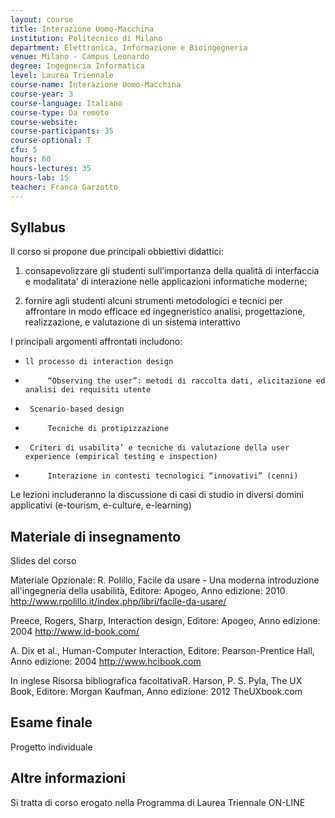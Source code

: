```yaml
---
layout: course
title: Interazione Uomo-Macchina
institution: Politecnico di Milano
department: Elettronica, Informazione e Bioingegneria
venue: Milano - Campus Leonardo
degree: Ingegneria Informatica
level: Laurea Triennale
course-name: Interazione Uomo-Macchina
course-year: 3
course-language: Italiano
course-type: Da remoto
course-website: 
course-participants: 35
course-optional: T
cfu: 5
hours: 60
hours-lectures: 35
hours-lab: 15
teacher: Franca Garzotto
---
```



## Syllabus 
Il corso si propone due principali obbiettivi didattici:

1) consapevolizzare gli studenti sull’importanza della qualità di interfaccia e modalitata' di interazione   nelle applicazioni informatiche moderne;

2) fornire agli studenti alcuni strumenti metodologici e tecnici per affrontare in modo efficace ed ingegneristico analisi, progettazione, realizzazione, e valutazione  di  un sistema  interattivo

I principali argomenti affrontati includono:

-     ll processo di interaction design

-          “Observing the user”: metodi di raccolta dati, elicitazione ed analisi dei requisiti utente

-      Scenario-based design

-          Tecniche di protipizzazione

-      Criteri di usabilita’ e tecniche di valutazione della user experience (empirical testing e inspection)

-          Interazione in contesti tecnologici “innovativi” (cenni)

Le lezioni includeranno la discussione di casi di studio in diversi domini applicativi (e-tourism, e-culture, e-learning)


## Materiale di insegnamento 
Slides del corso

Materiale Opzionale:
R. Polillo, Facile da usare - Una moderna introduzione all'ingegneria della usabilità, Editore: Apogeo, Anno edizione: 2010 http://www.rpolillo.it/index.php/libri/facile-da-usare/

Preece, Rogers, Sharp, Interaction design, Editore: Apogeo, Anno edizione: 2004 http://www.id-book.com/

A. Dix et al., Human-Computer Interaction, Editore: Pearson-Prentice Hall, Anno edizione: 2004 http://www.hcibook.com

In inglese
Risorsa bibliografica facoltativaR. Harson, P. S. Pyla, The UX Book, Editore: Morgan Kaufman, Anno edizione: 2012 TheUXbook.com


## Esame finale 
Progetto individuale

## Altre informazioni 
Si tratta di corso erogato nella Programma di Laurea Triennale ON-LINE
